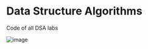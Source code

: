 # Data Structure Algorithms
Code of all DSA labs 


![image](https://github.com/user-attachments/assets/3de34c29-e7b8-4855-aed9-0c8eb1a8103f)

